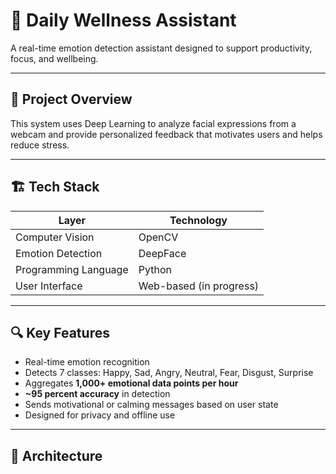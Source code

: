 # 🧠 Daily Wellness Assistant

A real-time emotion detection assistant designed to support productivity, focus, and wellbeing.

---

## 🎯 Project Overview
This system uses Deep Learning to analyze facial expressions from a webcam and provide personalized feedback that motivates users and helps reduce stress.

---

## 🏗️ Tech Stack
| Layer | Technology |
|------|------------|
| Computer Vision | OpenCV |
| Emotion Detection | DeepFace |
| Programming Language | Python |
| User Interface | Web-based (in progress) |

---

## 🔍 Key Features
- Real-time emotion recognition  
- Detects 7 classes: Happy, Sad, Angry, Neutral, Fear, Disgust, Surprise  
- Aggregates **1,000+ emotional data points per hour**  
- **~95 percent accuracy** in detection  
- Sends motivational or calming messages based on user state  
- Designed for privacy and offline use  

---

## 🧩 Architecture

